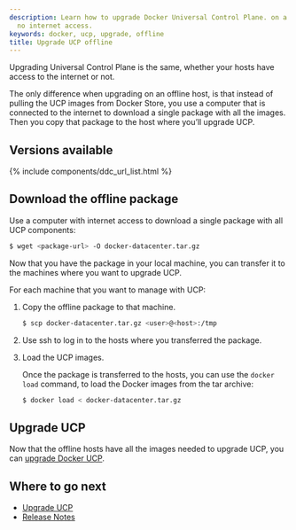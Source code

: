 ```yaml
---
description: Learn how to upgrade Docker Universal Control Plane. on a machine with
  no internet access.
keywords: docker, ucp, upgrade, offline
title: Upgrade UCP offline
---
```


Upgrading Universal Control Plane is the same, whether your hosts have access to
the internet or not.

The only difference when upgrading on an offline host,
is that instead of pulling the UCP images from Docker Store, you use a
computer that is connected to the internet to download a single package with
all the images. Then you copy that package to the host where you’ll upgrade UCP.

## Versions available

{% include components/ddc_url_list.html %}

## Download the offline package

Use a computer with internet access to download a single package with all
UCP components:

```bash
$ wget <package-url> -O docker-datacenter.tar.gz
```

Now that you have the package in your local machine, you can transfer it to
the machines where you want to upgrade UCP.

For each machine that you want to manage with UCP:

1.  Copy the offline package to that machine.

    ```bash
    $ scp docker-datacenter.tar.gz <user>@<host>:/tmp
    ```

2.  Use ssh to log in to the hosts where you transferred the package.

3.  Load the UCP images.

    Once the package is transferred to the hosts, you can use the
    `docker load` command, to load the Docker images from the tar archive:

    ```bash
    $ docker load < docker-datacenter.tar.gz
    ```

## Upgrade UCP

Now that the offline hosts have all the images needed to upgrade UCP,
you can [upgrade Docker UCP](upgrade.md).


## Where to go next

* [Upgrade UCP](upgrade.md)
* [Release Notes](release-notes.md)
